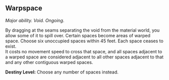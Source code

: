## Warpspace

_Major ability. Void. Ongoing._

By dragging at the seams separating the void from the material world, you allow some of it to spill over. Certain spaces become areas of warped space. Choose six unoccupied spaces within 45 feet. Each space ceases to exist.  
It costs no movement speed to cross that space, and all spaces adjacent to a warped space are considered adjacent to all other spaces adjacent to that and any other contiguous warped spaces.

**Destiny Level:**
Choose any number of spaces instead.
